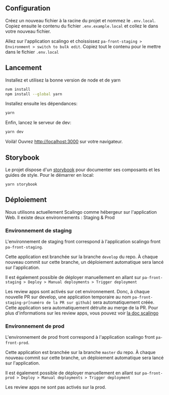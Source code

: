 ## Configuration

Créez un nouveau fichier à la racine du projet et nommez le `.env.local`. Copiez ensuite le contenu du fichier `.env.example.local` et collez le dans votre nouveau fichier.

Allez sur l'application scalingo et choississez `pa-front-staging > Environment > switch to bulk edit`. Copiez tout le contenu pour le mettre dans le fichier `.env.local`

## Lancement

Installez et utilisez la bonne version de node et de yarn

```bash
nvm install
npm install --global yarn
```

Installez ensuite les dépendances:

```bash
yarn
```

Enfin, lancez le serveur de dev:

```bash
yarn dev
```

Voilà! Ouvrez [http://localhost:3000](http://localhost:3000) sur votre navigateur.

## Storybook

Le projet dispose d'un [storybook](https://storybook.js.org/tutorials/) pour documenter ses composants et les guides de style.
Pour le démarrer en local: 

```
yarn storybook
```

## Déploiement

Nous utilisons actuellement Scalingo comme hébergeur sur l'application Web. Il existe deux environnements : Staging & Prod

### Environnement de staging

L'environnement de staging front correspond à l'application scalingo front `pa-front-staging`.

Cette application est branchée sur la branche `develop` du repo.
À chaque nouveau commit sur cette branche, un déploiement automatique sera lancé sur l'application.

Il est également possible de déployer manuellement en allant sur `pa-front-staging > Deploy > Manual deployments > Trigger deployment`

Les review apps sont activés sur cet environnement. Donc, à chaque nouvelle PR sur develop, une application temporaire au nom `pa-front-staging-pr[numéro de la PR sur github]` sera automatiquement créée. Cette application sera automatiquement détruite au merge de la PR.
Pour plus d'informations sur les review apps, vous pouvez voir [la doc scalingo](https://doc.scalingo.com/platform/app/review-apps)

### Environnement de prod

L'environnement de prod front correspond à l'application scalingo front `pa-front-prod`.

Cette application est branchée sur la branche `master` du repo.
À chaque nouveau commit sur cette branche, un déploiement automatique sera lancé sur l'application.

Il est également possible de déployer manuellement en allant sur `pa-front-prod > Deploy > Manual deployments > Trigger deployment`

Les review apps ne sont pas activés sur la prod.
